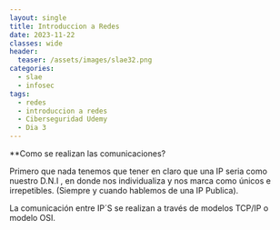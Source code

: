 ```yaml
---
layout: single
title: Introduccion a Redes
date: 2023-11-22
classes: wide
header:
  teaser: /assets/images/slae32.png
categories:
  - slae
  - infosec
tags:
  - redes
  - introduccion a redes
  - Ciberseguridad Udemy
  - Dia 3
---
```


**Como se realizan las comunicaciones?

Primero que nada tenemos que tener en claro que una IP seria como nuestro D.N.I , en donde nos individualiza y nos marca como únicos e irrepetibles. (Siempre y cuando hablemos de una IP Publica).

La comunicación entre IP´S se realizan a través de modelos TCP/IP o modelo OSI.

